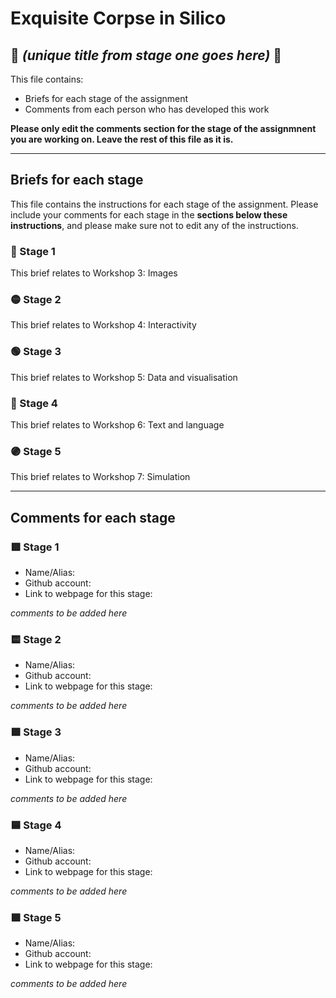 # Exquisite Corpse in Silico
## 🔻 *(unique title from stage one goes here)* 🔻

This file contains:
- Briefs for each stage of the assignment
- Comments from each person who has developed this work

**Please only edit the comments section for the stage of the assignmnent you are working on. Leave the rest of this file as it is.**

*****
## Briefs for each stage

This file contains the instructions for each stage of the assignment. Please include your comments for each stage in the **sections below these instructions**, and please make sure not to edit any of the instructions.

### 🔴 Stage 1
This brief relates to Workshop 3: Images

### 🟡 Stage 2
This brief  relates to Workshop 4: Interactivity

### 🟢 Stage 3
This brief  relates to Workshop 5: Data and visualisation

### 🔵 Stage 4
This brief relates to Workshop 6: Text and language

### 🟣 Stage 5
This brief relates to Workshop 7: Simulation

*****
## Comments for each stage

### 🟥 Stage 1
- Name/Alias:
- Github account:
- Link to webpage for this stage:

*comments to be added here*

### 🟨 Stage 2
- Name/Alias:
- Github account:
- Link to webpage for this stage:

*comments to be added here*

### 🟩 Stage 3
- Name/Alias:
- Github account:
- Link to webpage for this stage:

*comments to be added here*

### 🟦 Stage 4
- Name/Alias:
- Github account:
- Link to webpage for this stage:

*comments to be added here*

### 🟪 Stage 5
- Name/Alias:
- Github account:
- Link to webpage for this stage:

*comments to be added here*
